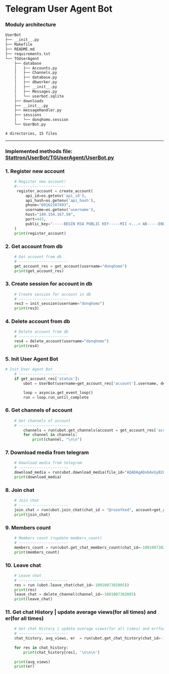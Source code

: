 # Telegram User Agent Bot

### Modulу architecture

```.sh
UserBot
├── __init__.py
├── Makefile
├── README.md
├── requirements.txt
└── TGUserAgent
    ├── database
    │   ├── Accounts.py
    │   ├── Channels.py
    │   ├── database.py
    │   ├── dbworker.py
    │   ├── __init__.py
    │   ├── Messages.py
    │   └── userbot.sqlite
    ├── downloads
    ├── __init__.py
    ├── messageHandler.py
    ├── sessions
    │   └── donqhomo.session
    └── UserBot.py

4 directories, 15 files

```
------------
### Implemented methods file: [Stattron/UserBot/TGUserAgent/UserBot.py](https://github.com/bubblesortdudoser/Stattron/blob/main/UserBot/TGUserAgent/UserBot.py)

### 1. Register new account 
```.py
    # Register new account!
    #----------------------
     register_account = create_account(
         api_id=os.getenv('api_id'),
         api_hash=os.getenv('api_hash'),
         phone="89162107493",
         username=os.getenv('username'),
         host="149.154.167.50",
         port=443,
         public_key="-----BEGIN RSA PUBLIC KEY-----MII <...> AB-----END RSA PUBLIC KEY-----"
    )
    print(register_account)
```
### 2. Get account from db
```.py
    # Get account from db
    # ----------------------
    get_account_res = get_account(username="donqhomo")
    print(get_account_res)

```

### 3. Create session for account in db
```.py
    # Create session for account in db
    # ----------------------
    res3 = init_session(username="donqhomo")
    print(res3)

```

### 4. Delete account from db
```.py
    # Delete account from db
    # ----------------------
    res4 = delete_account(username="donqhomo")
    print(res4)
```

### 5. Init User Agent Bot
```.py
# Init User Agent Bot
    # ----------------------
    if get_account_res['status']:
        ubot = UserBot(username=get_account_res['account'].username, debug=False)

        loop = asyncio.get_event_loop()
        run = loop.run_until_complete
```

### 6. Get channels of account
```.py
    # Get channels of account
    # ----------------------
        channels = run(ubot.get_channels(account = get_account_res['account'], category="category1"))
        for channel in channels:
            print(channel, "\n\n")
```

### 7. Download media from telegram
```.py
    # Download media from telegram
    # ----------------------
    download_media = run(ubot.download_media(file_id="AQADAgADxbAxGyB2GUoAEAMAA7R3peUW____9UWLTY68ItIABB4E"))
    print(download_media)
```

### 8. Join chat
```.py
    # Join chat
    # ----------------------
    join_chat = run(ubot.join_chat(chat_id = "@rozetked", account=get_account_res['account'], category="category2"))
    print(join_chat)
```

### 9. Members count
```.py
    # Members count (+update members_count)
    # ----------------------
    members_count = run(ubot.get_chat_members_count(chat_id=-1001007302005))
    print(members_count)
```

### 10. Leave chat
```.py
    # Leave chat
    # ----------------------
    res = run (ubot.leave_chat(chat_id=-1001007302005))
    print(res)
    leave_chat = delete_channel(channel_id=-1001007302005)
    print(leave_chat)
```

### 11. Get chat History | update average views(for all times) and er(for all times)
```.py
    # Get chat History | update average views(for all times) and er(for all times)
    # ----------------------
    chat_history, avg_views, er  = run(ubot.get_chat_history(chat_id=-1001301455979,account=get_account_res['account'], mentions=['donqhomo']))
    
    for res in chat_history:
        print(chat_history[res], '\n\n\n')
    
    print(avg_views)
    print(er)
```

